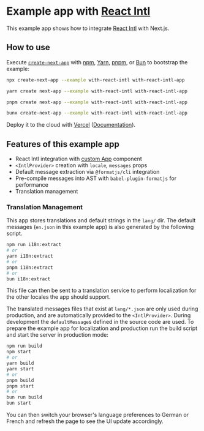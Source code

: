 # Example app with [React Intl][]

This example app shows how to integrate [React Intl][] with Next.js.

## How to use

Execute [`create-next-app`](https://github.com/vercel/next.js/tree/canary/packages/create-next-app) with [npm](https://docs.npmjs.com/cli/init), [Yarn](https://yarnpkg.com/lang/en/docs/cli/create/), [pnpm](https://pnpm.io), or [Bun](https://bun.sh/docs/cli/bunx) to bootstrap the example:

```bash
npx create-next-app --example with-react-intl with-react-intl-app
```

```bash
yarn create next-app --example with-react-intl with-react-intl-app
```

```bash
pnpm create next-app --example with-react-intl with-react-intl-app
```

```bash
bunx create-next-app --example with-react-intl with-react-intl-app
```

Deploy it to the cloud with [Vercel](https://vercel.com/new?utm_source=github&utm_medium=readme&utm_campaign=next-example) ([Documentation](https://nextjs.org/docs/deployment)).

## Features of this example app

- React Intl integration with [custom App](https://github.com/vercel/next.js#custom-app) component
- `<IntlProvider>` creation with `locale`, `messages` props
- Default message extraction via `@formatjs/cli` integration
- Pre-compile messages into AST with `babel-plugin-formatjs` for performance
- Translation management

### Translation Management

This app stores translations and default strings in the `lang/` dir. The default messages (`en.json` in this example app) is also generated by the following script.

```bash
npm run i18n:extract
# or
yarn i18n:extract
# or
pnpm i18n:extract
# or
bun i18n:extract
```

This file can then be sent to a translation service to perform localization for the other locales the app should support.

The translated messages files that exist at `lang/*.json` are only used during production, and are automatically provided to the `<IntlProvider>`. During development the `defaultMessage`s defined in the source code are used. To prepare the example app for localization and production run the build script and start the server in production mode:

```bash
npm run build
npm start
# or
yarn build
yarn start
# or
pnpm build
pnpm start
# or
bun run build
bun start
```

You can then switch your browser's language preferences to German or French and refresh the page to see the UI update accordingly.

[react intl]: https://formatjs.io
